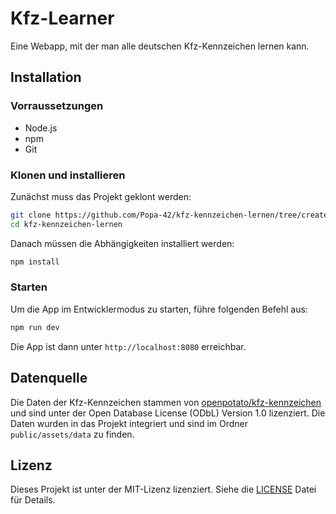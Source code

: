 # Kfz-Learner

Eine Webapp, mit der man alle deutschen Kfz-Kennzeichen lernen kann.

## Installation

### Vorraussetzungen

- Node.js
- npm
- Git

### Klonen und installieren

Zunächst muss das Projekt geklont werden:

```bash
git clone https://github.com/Popa-42/kfz-kennzeichen-lernen/tree/create-base-logic
cd kfz-kennzeichen-lernen
```

Danach müssen die Abhängigkeiten installiert werden:

```bash
npm install
```

### Starten

Um die App im Entwicklermodus zu starten, führe folgenden Befehl aus:

```bash
npm run dev
```

Die App ist dann unter `http://localhost:8080` erreichbar.

## Datenquelle

Die Daten der Kfz-Kennzeichen stammen von [openpotato/kfz-kennzeichen](https://github.com/openpotato/kfz-kennzeichen)
und sind unter der Open Database License (ODbL) Version 1.0 lizenziert. Die Daten wurden in das Projekt integriert und
sind im Ordner `public/assets/data` zu finden.

## Lizenz

Dieses Projekt ist unter der MIT-Lizenz lizenziert. Siehe die [LICENSE](LICENSE) Datei für Details.
